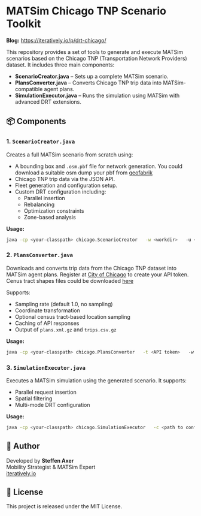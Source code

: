 # MATSim Chicago TNP Scenario Toolkit
**Blog:** https://iteratively.io/p/drt-chicago/

This repository provides a set of tools to generate and execute MATSim scenarios based on the Chicago TNP (Transportation Network Providers) dataset. It includes three main components:

- **ScenarioCreator.java** – Sets up a complete MATSim scenario.
- **PlansConverter.java** – Converts Chicago TNP trip data into MATSim-compatible agent plans.
- **SimulationExecutor.java** – Runs the simulation using MATSim with advanced DRT extensions.

## 📦 Components

### 1. `ScenarioCreator.java`
Creates a full MATSim scenario from scratch using:
- A bounding box and `.osm.pbf` file for network generation. You could download a suitable osm dump your pbf from [geofabrik](https://download.geofabrik.de/)
- Chicago TNP trip data via the JSON API.
- Fleet generation and configuration setup.
- Custom DRT configuration including:
  - Parallel insertion
  - Rebalancing
  - Optimization constraints
  - Zone-based analysis

**Usage:**
```bash
java -cp <your-classpath> chicago.ScenarioCreator   -w <workdir>   -u <osm.pbf URL>   -k <network key>   -e <EPSG code>   -S <start date>   -E <end date>   -t <API token>   -bbox <xmin,ymin,xmax,ymax>   [-c <census tract file>]   [-r <sample rate>]
```

### 2. `PlansConverter.java`
Downloads and converts trip data from the Chicago TNP dataset into MATSim agent plans. 
Register at [City of Chicago](https://data.cityofchicago.org/) to create your API token.
Cenus tract shapes files could be downloaded [here](https://www.census.gov/geographies/mapping-files/time-series/geo/tiger-line-file.html)

Supports:
- Sampling rate (default 1.0, no sampling)
- Coordinate transformation
- Optional census tract-based location sampling
- Caching of API responses
- Output of `plans.xml.gz` and `trips.csv.gz`

**Usage:**
```bash
java -cp <your-classpath> chicago.PlansConverter   -t <API token>   -w <workdir>   -S <start date>   [-E <end date>]   -e <EPSG code>   [-c <census tract file>]   [-r <sample rate>]
```

### 3. `SimulationExecutor.java`
Executes a MATSim simulation using the generated scenario. It supports:
- Parallel request insertion
- Spatial filtering
- Multi-mode DRT configuration

**Usage:**
```bash
java -cp <your-classpath> chicago.SimulationExecutor   -c <path to config.xml>   -o <output directory>
```

## 🧠 Author
Developed by **Steffen Axer**  
Mobility Strategist & MATSim Expert  
[iteratively.io](https://iteratively.io)

## 📝 License
This project is released under the MIT License.
